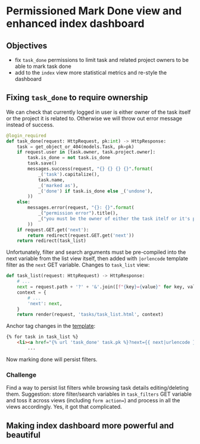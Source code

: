 # Permissioned Mark Done view and enhanced index dashboard

## Objectives

* fix `task_done` permissions to limit task and related project owners to be able to mark task done
* add to the `index` view more statistical metrics and re-style the dashboard

## Fixing `task_done` to require ownership

We can check that currently logged in user is either owner of the task itself or the project it is related to. Otherwise we will throw out error message instead of success.

```Python
@login_required
def task_done(request: HttpRequest, pk:int) -> HttpResponse:
    task = get_object_or_404(models.Task, pk=pk)
    if request.user in [task.owner, task.project.owner]:
        task.is_done = not task.is_done
        task.save()
        messages.success(request, "{} {} {} {}".format(
            _('task').capitalize(),
            task.name,
            _('marked as'),
            _('done') if task.is_done else _('undone'),
        ))
    else:
        messages.error(request, "{}: {}".format(
            _("permission error").title(),
            _("you must be the owner of either the task itelf or it's project"),
        ))
    if request.GET.get('next'):
        return redirect(request.GET.get('next'))
    return redirect(task_list)
```

Unfortunately, filter and search arguments must be pre-compiled into the next variable from the list view itself, then added with `|orlencode` template filter as the `next` GET variable. Changes to `task_list` view:

```Python
def task_list(request: HttpRequest) -> HttpResponse:
    # ...
    next = request.path + '?' + '&'.join([f"{key}={value}" for key, value in request.GET.items()])
    context = {
        # ...
        'next': next,
    }
    return render(request, 'tasks/task_list.html', context)
```

Anchor tag changes in the [template](../tasker_04/tasks/templates/tasks/task_list.html):

```HTML
{% for task in task_list %}
    <li><a href="{% url 'task_done' task.pk %}?next={{ next|urlencode }}">
        ...
```

Now marking done will persist filters.

### Challenge

Find a way to persist list filters while browsing task details editing/deleting them. Suggestion: store filter/search variables in `task_filters` GET variable and toss it across views (including `form action=`) and process in all the views accordingly. Yes, it got that complicated.

## Making index dashboard more powerful and beautiful

